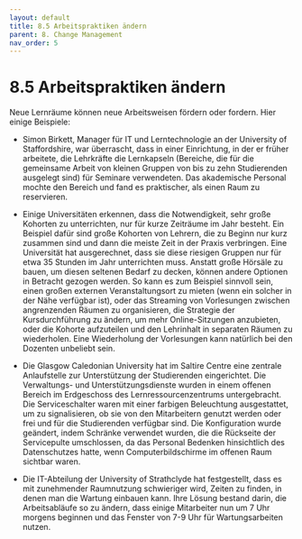 ```yaml
---
layout: default
title: 8.5 Arbeitspraktiken ändern
parent: 8. Change Management
nav_order: 5
---
```


# 8.5 Arbeitspraktiken ändern

Neue Lernräume können neue Arbeitsweisen fördern oder fordern. Hier
einige Beispiele:

-   Simon Birkett, Manager für IT und Lerntechnologie an der University
    of Staffordshire, war überrascht, dass in einer Einrichtung, in der
    er früher arbeitete, die Lehrkräfte die Lernkapseln (Bereiche, die
    für die gemeinsame Arbeit von kleinen Gruppen von bis zu zehn
    Studierenden ausgelegt sind) für Seminare verwendeten. Das
    akademische Personal mochte den Bereich und fand es praktischer, als
    einen Raum zu reservieren.

-   Einige Universitäten erkennen, dass die Notwendigkeit, sehr große
    Kohorten zu unterrichten, nur für kurze Zeiträume im Jahr besteht.
    Ein Beispiel dafür sind große Kohorten von Lehrern, die zu Beginn
    nur kurz zusammen sind und dann die meiste Zeit in der Praxis
    verbringen. Eine Universität hat ausgerechnet, dass sie diese
    riesigen Gruppen nur für etwa 35 Stunden im Jahr unterrichten muss.
    Anstatt große Hörsäle zu bauen, um diesen seltenen Bedarf zu decken,
    können andere Optionen in Betracht gezogen werden. So kann es zum
    Beispiel sinnvoll sein, einen großen externen Veranstaltungsort zu
    mieten (wenn ein solcher in der Nähe verfügbar ist), oder das
    Streaming von Vorlesungen zwischen angrenzenden Räumen zu
    organisieren, die Strategie der Kursdurchführung zu ändern, um mehr
    Online-Sitzungen anzubieten, oder die Kohorte aufzuteilen und den
    Lehrinhalt in separaten Räumen zu wiederholen. Eine Wiederholung der
    Vorlesungen kann natürlich bei den Dozenten unbeliebt sein.

-   Die Glasgow Caledonian University hat im Saltire Centre eine
    zentrale Anlaufstelle zur Unterstützung der Studierenden
    eingerichtet. Die Verwaltungs- und Unterstützungsdienste wurden in
    einem offenen Bereich im Erdgeschoss des Lernressourcenzentrums
    untergebracht. Die Serviceschalter waren mit einer farbigen
    Beleuchtung ausgestattet, um zu signalisieren, ob sie von den
    Mitarbeitern genutzt werden oder frei und für die Studierenden
    verfügbar sind. Die Konfiguration wurde geändert, indem Schränke
    verwendet wurden, die die Rückseite der Servicepulte umschlossen, da
    das Personal Bedenken hinsichtlich des Datenschutzes hatte, wenn
    Computerbildschirme im offenen Raum sichtbar waren.

-   Die IT-Abteilung der University of Strathclyde hat festgestellt,
    dass es mit zunehmender Raumnutzung schwieriger wird, Zeiten zu
    finden, in denen man die Wartung einbauen kann. Ihre Lösung bestand
    darin, die Arbeitsabläufe so zu ändern, dass einige Mitarbeiter nun
    um 7 Uhr morgens beginnen und das Fenster von 7-9 Uhr für
    Wartungsarbeiten nutzen.
